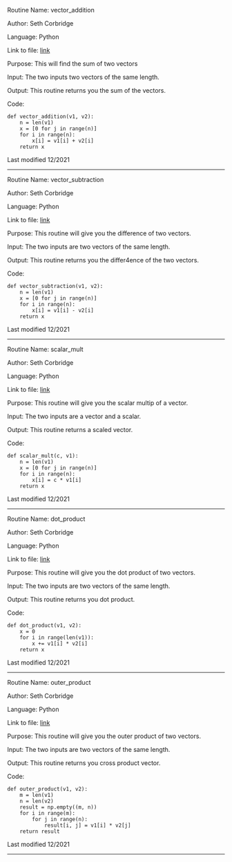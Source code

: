 Routine Name: vector_addition

Author: Seth Corbridge

Language: Python

Link to file: [link](https://github.com/SethCorb/math4610/blob/9682f574bf3247ed5e3c9609ecdcf4031f47aad2/software/matvecop.py)

Purpose: This will find the sum of two vectors

Input: The two inputs two vectors of the same length.

Output: This routine returns you the sum of the vectors.

Code:
```
def vector_addition(v1, v2):
    n = len(v1)
    x = [0 for j in range(n)]
    for i in range(n):
        x[i] = v1[i] + v2[i]
    return x
```
Last modified 12/2021

---

Routine Name: vector_subtraction

Author: Seth Corbridge

Language: Python

Link to file: [link](https://github.com/SethCorb/math4610/blob/9682f574bf3247ed5e3c9609ecdcf4031f47aad2/software/matvecop.py)

Purpose: This routine will give you the difference of two vectors.

Input: The two inputs are two vectors of the same length.

Output: This routine returns you the differ4ence of the two vectors.

Code:
```
def vector_subtraction(v1, v2):
    n = len(v1)
    x = [0 for j in range(n)]
    for i in range(n):
        x[i] = v1[i] - v2[i]
    return x
```
Last modified 12/2021

---
Routine Name: scalar_mult

Author: Seth Corbridge

Language: Python

Link to file: [link](https://github.com/SethCorb/math4610/blob/9682f574bf3247ed5e3c9609ecdcf4031f47aad2/software/matvecop.py)

Purpose: This routine will give you the scalar multip of a vector.

Input: The two inputs are a vector and a scalar.

Output: This routine returns a scaled vector.

Code:
```
def scalar_mult(c, v1):
    n = len(v1)
    x = [0 for j in range(n)]
    for i in range(n):
        x[i] = c * v1[i]
    return x
```
Last modified 12/2021

---

Routine Name: dot_product

Author: Seth Corbridge

Language: Python

Link to file: [link](https://github.com/SethCorb/math4610/blob/9682f574bf3247ed5e3c9609ecdcf4031f47aad2/software/matvecop.py)

Purpose: This routine will give you the dot product of two vectors.

Input: The two inputs are two vectors of the same length.

Output: This routine returns you dot product.

Code:
```
def dot_product(v1, v2):
    x = 0
    for i in range(len(v1)):
        x += v1[i] * v2[i]
    return x
```
Last modified 12/2021

---

Routine Name: outer_product

Author: Seth Corbridge

Language: Python

Link to file: [link](https://github.com/SethCorb/math4610/blob/9682f574bf3247ed5e3c9609ecdcf4031f47aad2/software/matvecop.py)

Purpose: This routine will give you the outer product of two vectors.

Input: The two inputs are two vectors of the same length.

Output: This routine returns you cross product vector.

Code:
```
def outer_product(v1, v2):
    m = len(v1)
    n = len(v2)
    result = np.empty((m, n))
    for i in range(m):
        for j in range(n):
            result[i, j] = v1[i] * v2[j]
    return result
```
Last modified 12/2021

---



